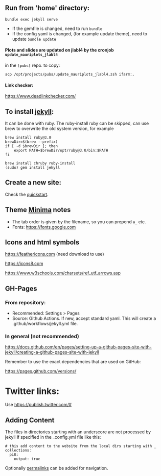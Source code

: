 ## Run from 'home' directory:

`bundle exec jekyll serve`

- If the gemfile is changed, need to run `bundle`
- If the config yaml is changed, (for example update theme), need to update `bundle update`



#### Plots and slides are updated on jlabl4 by the cronjob `update_mauriplots_jlabl4` 

in the `[pubs]` repo. to copy:

```
scp /opt/projects/pubs/update_mauriplots_jlabl4.zsh ifarm:.
```

#### Link checker:

https://www.deadlinkchecker.com/



## To install [jekyll](https://jekyllrb.com):

It can be done with ruby. 
The ruby-install ruby can be skipped, can use brew to overwrite the old system version,
for example 

```
brew install ruby@3.0
brewDir=$(brew --prefix)
if [ -d $brewDir ]; then
	export PATH=$brewDir/opt/ruby@3.0/bin:$PATH
fi
```
 
 
```
brew install chruby ruby-install  
(sudo) gem install jekyll
```



## Create a new site:

Check the [quickstart](https://jekyllrb.com).


## Theme [Minima](https://github.com/jekyll/minima#readme) notes

- The tab order is given by the filename, so you can prepend `a_` etc.
- Fonts: https://fonts.google.com



## Icons and html symbols

https://feathericons.com (need download to use)<br/>

https://icons8.com

https://www.w3schools.com/charsets/ref_utf_arrows.asp


## GH-Pages

### From repository:

- Recommended: Settings > Pages
- Source: Github Actions. If new, accept standard yaml.
This will create a  .github/workflows/jekyll.yml file.

### In general (not recommended)

https://docs.github.com/en/pages/setting-up-a-github-pages-site-with-jekyll/creating-a-github-pages-site-with-jekyll

Remember to use the exact dependencies that are used on GitHub:

https://pages.github.com/versions/




# Twitter links:

Use https://publish.twitter.com/#




## Adding Content

The files in directories starting with an underscore
are not processed by jekyll if specified in the _config.yml file like this:

```
# this add content to the website from the local dirs starting with _
collections:
  pi0:
    output: true
```

Optionally [permalinks](https://jekyllrb.com/docs/permalinks/) can be added for navigation.
